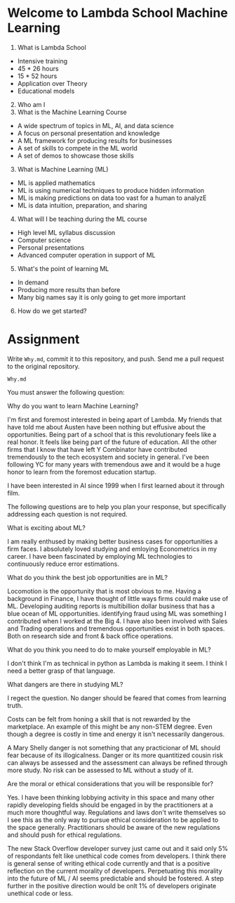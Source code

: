 
# Welcome to Lambda School Machine Learning

1. What is Lambda School
  * Intensive training
  * 45 * 26 hours
  * 15 * 52 hours
  * Application over Theory
  * Educational models
2. Who am I
2. What is the Machine Learning Course
  * A wide spectrum of topics in ML, AI, and data science
  * A focus on personal presentation and knowledge
  * A ML framework for producing results for businesses
  * A set of skills to compete in the ML world
  * A set of demos to showcase those skills
3. What is Machine Learning (ML)
  * ML is applied mathematics
  * ML is using numerical techniques to produce hidden information
  * ML is making predictions on data too vast for a human to analyzE
  * ML is data intuition, preparation, and sharing
4. What will I be teaching during the ML course
  * High level ML syllabus discussion
  * Computer science
  * Personal presentations
  * Advanced computer operation in support of ML
5. What's the point of learning ML
  * In demand
  * Producing more results than before
  * Many big names say it is only going to get more important
6. How do we get started?

# Assignment
Write `Why.md`, commit it to this repository, and push. Send me a pull
request to the original repository.

`Why.md`

You must answer the following question:

Why do you want to learn Machine Learning?

I'm first and foremost interested in being apart of Lambda. My friends that have told me about Austen have been nothing but effusive about the opportunities. Being part of a school that is this revolutionary feels like a real honor. It feels like being part of the future of education. All the other firms that I know that have left Y Combinator have contributed tremendously to the tech ecosystem and society in general. I've been following YC for many years with tremendous awe and it would be a huge honor to learn from the foremost education startup.

I have been interested in AI since 1999 when I first learned about it through film.

The following questions are to help you plan your response, but specifically addressing each question is not required.

What is exciting about ML?

I am really enthused by making better business cases for opportunities a firm faces. I absolutely loved studying and emloying Econometrics in my career. I have been fascinated by employing ML technologies to continuously reduce error estimations.

What do you think the best job opportunities are in ML?

Locomotion is the opportunity that is most obvious to me. Having a background in Finance, I have thought of little ways firms could make use of ML. Developing auditing reports is multibillion dollar business that has a blue ocean of ML opportunities. identifying fraud using ML was something I contributed when I worked at the Big 4. I have also been involved with Sales and Trading operations and tremendous opportunities exist in both spaces. Both on research side and front & back office operations.

What do you think you need to do to make yourself employable in ML?

I don't think I'm as technical in python as Lambda is making it seem. I think I need a better grasp of that language.

What dangers are there in studying ML?

I regect the question. No danger should be feared that comes from learning truth.

Costs can be felt from honing a skill that is not rewarded by the marketplace. An example of this might be any non-STEM degree. Even though a degree is costly in time and energy it isn't necessarily dangerous.

A Mary Shelly danger is not something that any practicionar of ML should fear because of its illogicalness. Danger or its more quantitized cousin risk can always be assessed and the assessment can always be refined through more study. No risk can be assessed to ML without a study of it.

Are the moral or ethical considerations that you will be responsible for?

Yes. I have been thinking lobbying activity in this space and many other rapidly developing fields should be engaged in by the practitioners at a much more thoughtful way. Regulations and laws don't write themselves so I see this as the only way to pursue ethical consideration to be applied to the space generally. Practitionars should be aware of the new regulations and should push for ethical regulations. 

The new Stack Overflow developer survey just came out and it said only 5% of respondants felt like unethical code comes from developers. I think there is general sense of writing ethical code currently and that is a positive reflection on the current morality of developers. Perpetuating this morality into the future of ML / AI seems predictable and should be fostered. A step further in the positive direction would be onlt 1% of developers originate unethical code or less.




